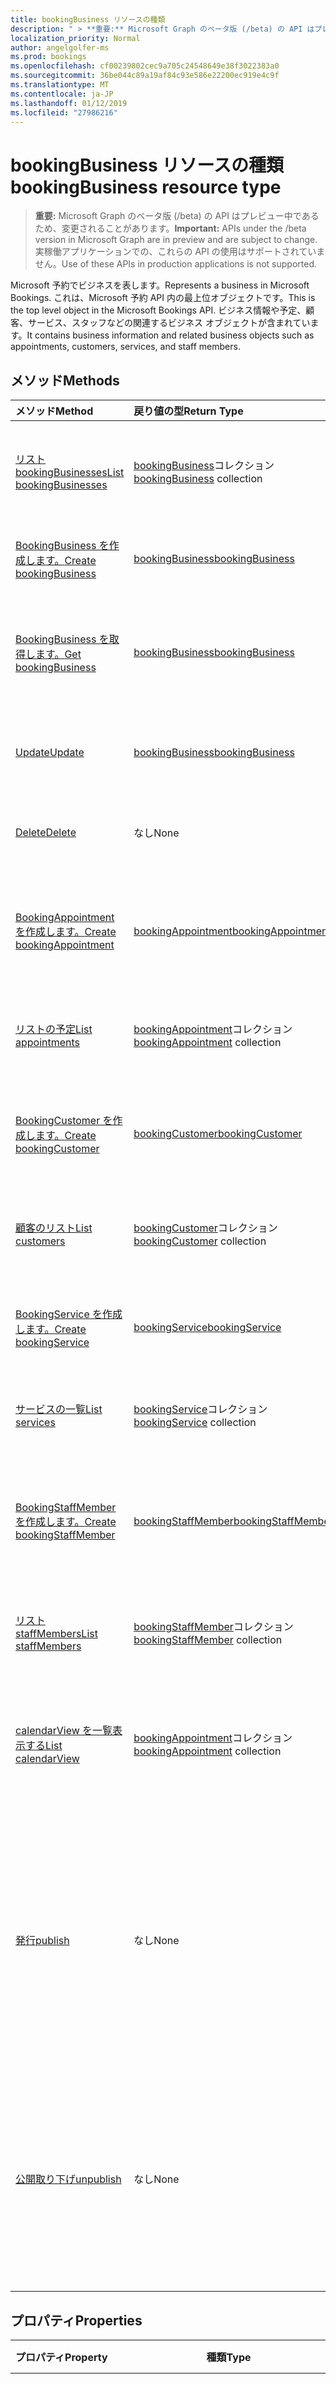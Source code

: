 ```yaml
---
title: bookingBusiness リソースの種類
description: " > **重要:** Microsoft Graph のベータ版 (/beta) の API はプレビュー中であるため、変更されることがあります。 実稼働アプリケーションでの、これらの API の使用はサポートされていません。"
localization_priority: Normal
author: angelgolfer-ms
ms.prod: bookings
ms.openlocfilehash: cf00239802cec9a705c24548649e38f3022383a0
ms.sourcegitcommit: 36be044c89a19af84c93e586e22200ec919e4c9f
ms.translationtype: MT
ms.contentlocale: ja-JP
ms.lasthandoff: 01/12/2019
ms.locfileid: "27986216"
---
```

# <a name="bookingbusiness-resource-type"></a><span data-ttu-id="2a462-104">bookingBusiness リソースの種類</span><span class="sxs-lookup"><span data-stu-id="2a462-104">bookingBusiness resource type</span></span>

 > <span data-ttu-id="2a462-105">**重要:** Microsoft Graph のベータ版 (/beta) の API はプレビュー中であるため、変更されることがあります。</span><span class="sxs-lookup"><span data-stu-id="2a462-105">**Important:** APIs under the /beta version in Microsoft Graph are in preview and are subject to change.</span></span> <span data-ttu-id="2a462-106">実稼働アプリケーションでの、これらの API の使用はサポートされていません。</span><span class="sxs-lookup"><span data-stu-id="2a462-106">Use of these APIs in production applications is not supported.</span></span>
 
<span data-ttu-id="2a462-107">Microsoft 予約でビジネスを表します。</span><span class="sxs-lookup"><span data-stu-id="2a462-107">Represents a business in Microsoft Bookings.</span></span> <span data-ttu-id="2a462-108">これは、Microsoft 予約 API 内の最上位オブジェクトです。</span><span class="sxs-lookup"><span data-stu-id="2a462-108">This is the top level object in the Microsoft Bookings API.</span></span> <span data-ttu-id="2a462-109">ビジネス情報や予定、顧客、サービス、スタッフなどの関連するビジネス オブジェクトが含まれています。</span><span class="sxs-lookup"><span data-stu-id="2a462-109">It contains business information and related business objects such as appointments, customers, services, and staff members.</span></span>

## <a name="methods"></a><span data-ttu-id="2a462-110">メソッド</span><span class="sxs-lookup"><span data-stu-id="2a462-110">Methods</span></span>

| <span data-ttu-id="2a462-111">メソッド</span><span class="sxs-lookup"><span data-stu-id="2a462-111">Method</span></span>           | <span data-ttu-id="2a462-112">戻り値の型</span><span class="sxs-lookup"><span data-stu-id="2a462-112">Return Type</span></span>    |<span data-ttu-id="2a462-113">説明</span><span class="sxs-lookup"><span data-stu-id="2a462-113">Description</span></span>|
|:---------------|:--------|:----------|
|[<span data-ttu-id="2a462-114">リスト bookingBusinesses</span><span class="sxs-lookup"><span data-stu-id="2a462-114">List bookingBusinesses</span></span>](../api/bookingbusiness-list.md) | <span data-ttu-id="2a462-115">[bookingBusiness](bookingbusiness.md)コレクション</span><span class="sxs-lookup"><span data-stu-id="2a462-115">[bookingBusiness](bookingbusiness.md) collection</span></span> |<span data-ttu-id="2a462-116">テナント内には、bookingbusiness オブジェクトのコレクションを取得します。</span><span class="sxs-lookup"><span data-stu-id="2a462-116">Get a collection of bookingbusiness objects in the tenant.</span></span> |
|[<span data-ttu-id="2a462-117">BookingBusiness を作成します。</span><span class="sxs-lookup"><span data-stu-id="2a462-117">Create bookingBusiness</span></span>](../api/bookingbusiness-post-bookingbusinesses.md) | [<span data-ttu-id="2a462-118">bookingBusiness</span><span class="sxs-lookup"><span data-stu-id="2a462-118">bookingBusiness</span></span>](bookingbusiness.md) | <span data-ttu-id="2a462-119">新しい Microsoft 予約ビジネスを作成します。</span><span class="sxs-lookup"><span data-stu-id="2a462-119">Create a new Microsoft Bookings business.</span></span> |
|[<span data-ttu-id="2a462-120">BookingBusiness を取得します。</span><span class="sxs-lookup"><span data-stu-id="2a462-120">Get bookingBusiness</span></span>](../api/bookingbusiness-get.md) | [<span data-ttu-id="2a462-121">bookingBusiness</span><span class="sxs-lookup"><span data-stu-id="2a462-121">bookingBusiness</span></span>](bookingbusiness.md) |<span data-ttu-id="2a462-122">BookingBusiness オブジェクトのプロパティと関係を参照してください。</span><span class="sxs-lookup"><span data-stu-id="2a462-122">Read properties and relationships of bookingBusiness object.</span></span>|
|[<span data-ttu-id="2a462-123">Update</span><span class="sxs-lookup"><span data-stu-id="2a462-123">Update</span></span>](../api/bookingbusiness-update.md) | [<span data-ttu-id="2a462-124">bookingBusiness</span><span class="sxs-lookup"><span data-stu-id="2a462-124">bookingBusiness</span></span>](bookingbusiness.md) |<span data-ttu-id="2a462-125">**BookingBusiness**オブジェクトのプロパティを更新します。</span><span class="sxs-lookup"><span data-stu-id="2a462-125">Update properties in a **bookingBusiness** object.</span></span> |
|[<span data-ttu-id="2a462-126">Delete</span><span class="sxs-lookup"><span data-stu-id="2a462-126">Delete</span></span>](../api/bookingbusiness-delete.md) | <span data-ttu-id="2a462-127">なし</span><span class="sxs-lookup"><span data-stu-id="2a462-127">None</span></span> |<span data-ttu-id="2a462-128">**BookingBusiness**オブジェクトを削除します。</span><span class="sxs-lookup"><span data-stu-id="2a462-128">Delete a **bookingBusiness** object.</span></span> |
|[<span data-ttu-id="2a462-129">BookingAppointment を作成します。</span><span class="sxs-lookup"><span data-stu-id="2a462-129">Create bookingAppointment</span></span>](../api/bookingbusiness-post-appointments.md) |[<span data-ttu-id="2a462-130">bookingAppointment</span><span class="sxs-lookup"><span data-stu-id="2a462-130">bookingAppointment</span></span>](bookingappointment.md)| <span data-ttu-id="2a462-131">予定のコレクションへの投稿には、新しい bookingAppointment を作成します。</span><span class="sxs-lookup"><span data-stu-id="2a462-131">Create a new bookingAppointment by posting to the appointments collection.</span></span>|
|[<span data-ttu-id="2a462-132">リストの予定</span><span class="sxs-lookup"><span data-stu-id="2a462-132">List appointments</span></span>](../api/bookingbusiness-list-appointments.md) |<span data-ttu-id="2a462-133">[bookingAppointment](bookingappointment.md)コレクション</span><span class="sxs-lookup"><span data-stu-id="2a462-133">[bookingAppointment](bookingappointment.md) collection</span></span>| <span data-ttu-id="2a462-134">BookingAppointment オブジェクトのコレクションを取得します。</span><span class="sxs-lookup"><span data-stu-id="2a462-134">Get a bookingAppointment object collection.</span></span>|
|[<span data-ttu-id="2a462-135">BookingCustomer を作成します。</span><span class="sxs-lookup"><span data-stu-id="2a462-135">Create bookingCustomer</span></span>](../api/bookingbusiness-post-customers.md) |[<span data-ttu-id="2a462-136">bookingCustomer</span><span class="sxs-lookup"><span data-stu-id="2a462-136">bookingCustomer</span></span>](bookingcustomer.md)| <span data-ttu-id="2a462-137">お客様のコレクションへの投稿には、新しい bookingCustomer を作成します。</span><span class="sxs-lookup"><span data-stu-id="2a462-137">Create a new bookingCustomer by posting to the customers collection.</span></span>|
|[<span data-ttu-id="2a462-138">顧客のリスト</span><span class="sxs-lookup"><span data-stu-id="2a462-138">List customers</span></span>](../api/bookingbusiness-list-customers.md) |<span data-ttu-id="2a462-139">[bookingCustomer](bookingcustomer.md)コレクション</span><span class="sxs-lookup"><span data-stu-id="2a462-139">[bookingCustomer](bookingcustomer.md) collection</span></span>| <span data-ttu-id="2a462-140">BookingCustomer オブジェクトのコレクションを取得します。</span><span class="sxs-lookup"><span data-stu-id="2a462-140">Get a bookingCustomer object collection.</span></span>|
|[<span data-ttu-id="2a462-141">BookingService を作成します。</span><span class="sxs-lookup"><span data-stu-id="2a462-141">Create bookingService</span></span>](../api/bookingbusiness-post-services.md) |[<span data-ttu-id="2a462-142">bookingService</span><span class="sxs-lookup"><span data-stu-id="2a462-142">bookingService</span></span>](bookingservice.md)| <span data-ttu-id="2a462-143">サービスのコレクションへの投稿には、新しい bookingService を作成します。</span><span class="sxs-lookup"><span data-stu-id="2a462-143">Create a new bookingService by posting to the services collection.</span></span>|
|[<span data-ttu-id="2a462-144">サービスの一覧</span><span class="sxs-lookup"><span data-stu-id="2a462-144">List services</span></span>](../api/bookingbusiness-list-services.md) |<span data-ttu-id="2a462-145">[bookingService](bookingservice.md)コレクション</span><span class="sxs-lookup"><span data-stu-id="2a462-145">[bookingService](bookingservice.md) collection</span></span>| <span data-ttu-id="2a462-146">BookingService オブジェクトのコレクションを取得します。</span><span class="sxs-lookup"><span data-stu-id="2a462-146">Get a bookingService object collection.</span></span>|
|[<span data-ttu-id="2a462-147">BookingStaffMember を作成します。</span><span class="sxs-lookup"><span data-stu-id="2a462-147">Create bookingStaffMember</span></span>](../api/bookingbusiness-post-staffmembers.md) |[<span data-ttu-id="2a462-148">bookingStaffMember</span><span class="sxs-lookup"><span data-stu-id="2a462-148">bookingStaffMember</span></span>](bookingstaffmember.md)| <span data-ttu-id="2a462-149">StaffMembers コレクションへの投稿には、新しい bookingStaffMember を作成します。</span><span class="sxs-lookup"><span data-stu-id="2a462-149">Create a new bookingStaffMember by posting to the staffMembers collection.</span></span>|
|[<span data-ttu-id="2a462-150">リスト staffMembers</span><span class="sxs-lookup"><span data-stu-id="2a462-150">List staffMembers</span></span>](../api/bookingbusiness-list-staffmembers.md) |<span data-ttu-id="2a462-151">[bookingStaffMember](bookingstaffmember.md)コレクション</span><span class="sxs-lookup"><span data-stu-id="2a462-151">[bookingStaffMember](bookingstaffmember.md) collection</span></span>| <span data-ttu-id="2a462-152">BookingStaffMember オブジェクトのコレクションを取得します。</span><span class="sxs-lookup"><span data-stu-id="2a462-152">Get a bookingStaffMember object collection.</span></span>|
|[<span data-ttu-id="2a462-153">calendarView を一覧表示する</span><span class="sxs-lookup"><span data-stu-id="2a462-153">List calendarView</span></span>](../api/bookingbusiness-list-calendarview.md)|<span data-ttu-id="2a462-154">[bookingAppointment](bookingappointment.md)コレクション</span><span class="sxs-lookup"><span data-stu-id="2a462-154">[bookingAppointment](bookingappointment.md) collection</span></span>|<span data-ttu-id="2a462-155">指定した日付範囲内に発生する**bookingAppointment**オブジェクトのコレクションを取得します。</span><span class="sxs-lookup"><span data-stu-id="2a462-155">Get the collection of **bookingAppointment** objects that occurs in the specified date range.</span></span>|
|[<span data-ttu-id="2a462-156">発行</span><span class="sxs-lookup"><span data-stu-id="2a462-156">publish</span></span>](../api/bookingbusiness-publish.md)|<span data-ttu-id="2a462-157">なし</span><span class="sxs-lookup"><span data-stu-id="2a462-157">None</span></span>|<span data-ttu-id="2a462-158">このビジネスのスケジュール ページを外部の顧客が使用できるようにします。</span><span class="sxs-lookup"><span data-stu-id="2a462-158">Make the scheduling page of this business available to external customers.</span></span> <span data-ttu-id="2a462-159">True の場合、およびスケジュールのページの URL を**publicUrl**プロパティに**isPublished**プロパティを設定します。</span><span class="sxs-lookup"><span data-stu-id="2a462-159">Set the **isPublished** property to true, and **publicUrl** property to the URL of the scheduling page.</span></span>|
|[<span data-ttu-id="2a462-160">公開取り下げ</span><span class="sxs-lookup"><span data-stu-id="2a462-160">unpublish</span></span>](../api/bookingbusiness-unpublish.md)|<span data-ttu-id="2a462-161">なし</span><span class="sxs-lookup"><span data-stu-id="2a462-161">None</span></span>| <span data-ttu-id="2a462-162">外部の顧客に、利用できないこのビジネスでのスケジュールのページを加えます。</span><span class="sxs-lookup"><span data-stu-id="2a462-162">Make the scheduling page of this business not available to external customers.</span></span> <span data-ttu-id="2a462-163">**IsPublished**プロパティを false、および**publicUrl**プロパティを null に設定します。</span><span class="sxs-lookup"><span data-stu-id="2a462-163">Set the **isPublished** property to false, and **publicUrl** property to null.</span></span>|

## <a name="properties"></a><span data-ttu-id="2a462-164">プロパティ</span><span class="sxs-lookup"><span data-stu-id="2a462-164">Properties</span></span>
| <span data-ttu-id="2a462-165">プロパティ</span><span class="sxs-lookup"><span data-stu-id="2a462-165">Property</span></span>     | <span data-ttu-id="2a462-166">種類</span><span class="sxs-lookup"><span data-stu-id="2a462-166">Type</span></span>   |<span data-ttu-id="2a462-167">説明</span><span class="sxs-lookup"><span data-stu-id="2a462-167">Description</span></span>|
|:---------------|:--------|:----------|
|<span data-ttu-id="2a462-168">address</span><span class="sxs-lookup"><span data-stu-id="2a462-168">address</span></span>|[<span data-ttu-id="2a462-169">physicalAddress</span><span class="sxs-lookup"><span data-stu-id="2a462-169">physicalAddress</span></span>](physicaladdress.md)|<span data-ttu-id="2a462-170">ビジネスの住所。</span><span class="sxs-lookup"><span data-stu-id="2a462-170">The street address of the business.</span></span> <span data-ttu-id="2a462-171">**電話**と**webSiteUrl**と、**アドレス**のプロパティは、ビジネスのスケジュール ページのフッターに表示されます。</span><span class="sxs-lookup"><span data-stu-id="2a462-171">The **address** property, together with **phone** and **webSiteUrl**, appear in the footer of a business scheduling page.</span></span>|
|<span data-ttu-id="2a462-172">businessHours</span><span class="sxs-lookup"><span data-stu-id="2a462-172">businessHours</span></span>|<span data-ttu-id="2a462-173">[bookingWorkHours](bookingworkhours.md)コレクション</span><span class="sxs-lookup"><span data-stu-id="2a462-173">[bookingWorkHours](bookingworkhours.md) collection</span></span>|<span data-ttu-id="2a462-174">ビジネスの操作の時間です。</span><span class="sxs-lookup"><span data-stu-id="2a462-174">The hours of operation for the business.</span></span>|
|<span data-ttu-id="2a462-175">businessType</span><span class="sxs-lookup"><span data-stu-id="2a462-175">businessType</span></span>|<span data-ttu-id="2a462-176">String</span><span class="sxs-lookup"><span data-stu-id="2a462-176">String</span></span>|<span data-ttu-id="2a462-177">ビジネスの種類。</span><span class="sxs-lookup"><span data-stu-id="2a462-177">The type of business.</span></span>|
|<span data-ttu-id="2a462-178">defaultCurrencyIso</span><span class="sxs-lookup"><span data-stu-id="2a462-178">defaultCurrencyIso</span></span>|<span data-ttu-id="2a462-179">String</span><span class="sxs-lookup"><span data-stu-id="2a462-179">String</span></span>|<span data-ttu-id="2a462-180">ビジネスが Microsoft 予約上で動作する通貨コード。</span><span class="sxs-lookup"><span data-stu-id="2a462-180">The code for the currency that the business operates in on Microsoft Bookings.</span></span>|
|<span data-ttu-id="2a462-181">displayName</span><span class="sxs-lookup"><span data-stu-id="2a462-181">displayName</span></span>|<span data-ttu-id="2a462-182">String</span><span class="sxs-lookup"><span data-stu-id="2a462-182">String</span></span>|<span data-ttu-id="2a462-183">ビジネスでは、お客様とのインターフェイスの名前。</span><span class="sxs-lookup"><span data-stu-id="2a462-183">The name of the business, which interfaces with customers.</span></span> <span data-ttu-id="2a462-184">ページをスケジューリングするビジネスの先頭にこの名前が表示されます。</span><span class="sxs-lookup"><span data-stu-id="2a462-184">This name appears at the top of the business scheduling page.</span></span>|
|<span data-ttu-id="2a462-185">email</span><span class="sxs-lookup"><span data-stu-id="2a462-185">email</span></span>|<span data-ttu-id="2a462-186">String</span><span class="sxs-lookup"><span data-stu-id="2a462-186">String</span></span>|<span data-ttu-id="2a462-187">ビジネスの電子メール アドレスです。</span><span class="sxs-lookup"><span data-stu-id="2a462-187">The email address for the business.</span></span>|
|<span data-ttu-id="2a462-188">id</span><span class="sxs-lookup"><span data-stu-id="2a462-188">id</span></span>|<span data-ttu-id="2a462-189">String</span><span class="sxs-lookup"><span data-stu-id="2a462-189">String</span></span>|<span data-ttu-id="2a462-190">ビジネス用の一意なプログラム識別子です。</span><span class="sxs-lookup"><span data-stu-id="2a462-190">A unique programmatic identifier for the business.</span></span> <span data-ttu-id="2a462-191">読み取り専用です。</span><span class="sxs-lookup"><span data-stu-id="2a462-191">Read-only.</span></span>|
|<span data-ttu-id="2a462-192">isPublished</span><span class="sxs-lookup"><span data-stu-id="2a462-192">isPublished</span></span>|<span data-ttu-id="2a462-193">ブール型</span><span class="sxs-lookup"><span data-stu-id="2a462-193">Boolean</span></span>|<span data-ttu-id="2a462-194">スケジュール ページが可能となって外部の顧客にします。</span><span class="sxs-lookup"><span data-stu-id="2a462-194">The scheduling page has been made available to external customers.</span></span> <span data-ttu-id="2a462-195">このプロパティを設定するのにには、**公開**し、**非公開**のアクションを使用します。</span><span class="sxs-lookup"><span data-stu-id="2a462-195">Use the **publish** and **unpublish** actions to set this property.</span></span> <span data-ttu-id="2a462-196">読み取り専用です。</span><span class="sxs-lookup"><span data-stu-id="2a462-196">Read-only.</span></span>|
|<span data-ttu-id="2a462-197">phone</span><span class="sxs-lookup"><span data-stu-id="2a462-197">phone</span></span>|<span data-ttu-id="2a462-198">String</span><span class="sxs-lookup"><span data-stu-id="2a462-198">String</span></span>|<span data-ttu-id="2a462-199">ビジネスの電話番号です。</span><span class="sxs-lookup"><span data-stu-id="2a462-199">The telephone number for the business.</span></span> <span data-ttu-id="2a462-200">**電話**は、**アドレス**と**webSiteUrl**とは、ビジネスのスケジュール ページのフッターに表示されます。</span><span class="sxs-lookup"><span data-stu-id="2a462-200">The **phone** property, together with **address** and **webSiteUrl**, appear in the footer of a business scheduling page.</span></span>|
|<span data-ttu-id="2a462-201">publicUrl</span><span class="sxs-lookup"><span data-stu-id="2a462-201">publicUrl</span></span>|<span data-ttu-id="2a462-202">String</span><span class="sxs-lookup"><span data-stu-id="2a462-202">String</span></span>|<span data-ttu-id="2a462-203">ページ[を公開](../api/bookingbusiness-publish.md)するか[非公開](../api/bookingbusiness-unpublish.md)に設定されているスケジュールのページの URL です。</span><span class="sxs-lookup"><span data-stu-id="2a462-203">The URL for the scheduling page, which is set after you [publish](../api/bookingbusiness-publish.md) or [unpublish](../api/bookingbusiness-unpublish.md) the page.</span></span> <span data-ttu-id="2a462-204">読み取り専用です。</span><span class="sxs-lookup"><span data-stu-id="2a462-204">Read-only.</span></span>|
|<span data-ttu-id="2a462-205">schedulingPolicy</span><span class="sxs-lookup"><span data-stu-id="2a462-205">schedulingPolicy</span></span>|[<span data-ttu-id="2a462-206">bookingSchedulingPolicy</span><span class="sxs-lookup"><span data-stu-id="2a462-206">bookingSchedulingPolicy</span></span>](bookingschedulingpolicy.md)|<span data-ttu-id="2a462-207">このビジネスでの予約を作成する方法を指定します。</span><span class="sxs-lookup"><span data-stu-id="2a462-207">Specifies how bookings can be created for this business.</span></span>|
|<span data-ttu-id="2a462-208">webSiteUrl</span><span class="sxs-lookup"><span data-stu-id="2a462-208">webSiteUrl</span></span>|<span data-ttu-id="2a462-209">String</span><span class="sxs-lookup"><span data-stu-id="2a462-209">String</span></span>|<span data-ttu-id="2a462-210">ビジネスの web サイトの URL です。</span><span class="sxs-lookup"><span data-stu-id="2a462-210">The URL of the business web site.</span></span> <span data-ttu-id="2a462-211">**アドレス**、**電話**、および、 **webSiteUrl**プロパティは、ビジネスのスケジュール] ページのフッターに表示されます。</span><span class="sxs-lookup"><span data-stu-id="2a462-211">The **webSiteUrl** property, together with **address**, **phone**, appear in the footer of a business scheduling page.</span></span>|

## <a name="relationships"></a><span data-ttu-id="2a462-212">リレーションシップ</span><span class="sxs-lookup"><span data-stu-id="2a462-212">Relationships</span></span>
| <span data-ttu-id="2a462-213">リレーションシップ</span><span class="sxs-lookup"><span data-stu-id="2a462-213">Relationship</span></span> | <span data-ttu-id="2a462-214">型</span><span class="sxs-lookup"><span data-stu-id="2a462-214">Type</span></span>   |<span data-ttu-id="2a462-215">説明</span><span class="sxs-lookup"><span data-stu-id="2a462-215">Description</span></span>|
|:---------------|:--------|:----------|
|<span data-ttu-id="2a462-216">appointments</span><span class="sxs-lookup"><span data-stu-id="2a462-216">appointments</span></span>|<span data-ttu-id="2a462-217">[bookingAppointment](bookingappointment.md)コレクション</span><span class="sxs-lookup"><span data-stu-id="2a462-217">[bookingAppointment](bookingappointment.md) collection</span></span>| <span data-ttu-id="2a462-218">このビジネスのすべての予定です。</span><span class="sxs-lookup"><span data-stu-id="2a462-218">All the appointments of this business.</span></span> <span data-ttu-id="2a462-219">読み取り専用です。</span><span class="sxs-lookup"><span data-stu-id="2a462-219">Read-only.</span></span> <span data-ttu-id="2a462-220">Null 許容型。</span><span class="sxs-lookup"><span data-stu-id="2a462-220">Nullable.</span></span>|
|<span data-ttu-id="2a462-221">calendarView</span><span class="sxs-lookup"><span data-stu-id="2a462-221">calendarView</span></span>|<span data-ttu-id="2a462-222">[bookingAppointment](bookingappointment.md)コレクション</span><span class="sxs-lookup"><span data-stu-id="2a462-222">[bookingAppointment](bookingappointment.md) collection</span></span>| <span data-ttu-id="2a462-223">このビジネスでは、指定した日付範囲内の予定のセット。</span><span class="sxs-lookup"><span data-stu-id="2a462-223">The set of appointments of this business in a specified date range.</span></span> <span data-ttu-id="2a462-224">読み取り専用です。</span><span class="sxs-lookup"><span data-stu-id="2a462-224">Read-only.</span></span> <span data-ttu-id="2a462-225">Null 許容型。</span><span class="sxs-lookup"><span data-stu-id="2a462-225">Nullable.</span></span>|
|<span data-ttu-id="2a462-226">お客様</span><span class="sxs-lookup"><span data-stu-id="2a462-226">customers</span></span>|<span data-ttu-id="2a462-227">[bookingCustomer](bookingcustomer.md)コレクション</span><span class="sxs-lookup"><span data-stu-id="2a462-227">[bookingCustomer](bookingcustomer.md) collection</span></span>| <span data-ttu-id="2a462-228">このビジネスのすべての顧客。</span><span class="sxs-lookup"><span data-stu-id="2a462-228">All the customers of this business.</span></span> <span data-ttu-id="2a462-229">読み取り専用です。</span><span class="sxs-lookup"><span data-stu-id="2a462-229">Read-only.</span></span> <span data-ttu-id="2a462-230">Null 許容型。</span><span class="sxs-lookup"><span data-stu-id="2a462-230">Nullable.</span></span>|
|<span data-ttu-id="2a462-231">サービス</span><span class="sxs-lookup"><span data-stu-id="2a462-231">services</span></span>|<span data-ttu-id="2a462-232">[bookingService](bookingservice.md)コレクション</span><span class="sxs-lookup"><span data-stu-id="2a462-232">[bookingService](bookingservice.md) collection</span></span>| <span data-ttu-id="2a462-233">このような企業で提供されているすべてのサービス。</span><span class="sxs-lookup"><span data-stu-id="2a462-233">All the services offered by this business.</span></span> <span data-ttu-id="2a462-234">読み取り専用です。</span><span class="sxs-lookup"><span data-stu-id="2a462-234">Read-only.</span></span> <span data-ttu-id="2a462-235">Null 許容型。</span><span class="sxs-lookup"><span data-stu-id="2a462-235">Nullable.</span></span>|
|<span data-ttu-id="2a462-236">staffMembers</span><span class="sxs-lookup"><span data-stu-id="2a462-236">staffMembers</span></span>|<span data-ttu-id="2a462-237">[bookingStaffMember](bookingstaffmember.md)コレクション</span><span class="sxs-lookup"><span data-stu-id="2a462-237">[bookingStaffMember](bookingstaffmember.md) collection</span></span>| <span data-ttu-id="2a462-238">すべてのスタッフはこのような企業にサービスを提供します。</span><span class="sxs-lookup"><span data-stu-id="2a462-238">All the staff members that provide services in this business.</span></span> <span data-ttu-id="2a462-239">読み取り専用です。</span><span class="sxs-lookup"><span data-stu-id="2a462-239">Read-only.</span></span> <span data-ttu-id="2a462-240">Null 許容型。</span><span class="sxs-lookup"><span data-stu-id="2a462-240">Nullable.</span></span>|

## <a name="json-representation"></a><span data-ttu-id="2a462-241">JSON 表記</span><span class="sxs-lookup"><span data-stu-id="2a462-241">JSON representation</span></span>

<span data-ttu-id="2a462-242">リソースの JSON 表記を次に示します。</span><span class="sxs-lookup"><span data-stu-id="2a462-242">The following is a JSON representation of the resource.</span></span>

<!-- {
  "blockType": "resource",
  "optionalProperties": [

  ],
  "@odata.type": "microsoft.graph.bookingBusiness"
}-->

```json
{
  "address": {"@odata.type": "microsoft.graph.physicalAddress"},
  "businessHours": [{"@odata.type": "microsoft.graph.bookingWorkHours"}],
  "businessType": "String",
  "defaultCurrencyIso": "String",
  "displayName": "String",
  "email": "String",
  "id": "String (identifier)",
  "isPublished": true,
  "phone": "String",
  "publicUrl": "String",
  "schedulingPolicy": {"@odata.type": "microsoft.graph.bookingSchedulingPolicy"},
  "webSiteUrl": "String"
}

```

## <a name="see-also"></a><span data-ttu-id="2a462-243">関連項目</span><span class="sxs-lookup"><span data-stu-id="2a462-243">See also</span></span>


<!-- uuid: 8fcb5dbc-d5aa-4681-8e31-b001d5168d79
2015-10-25 14:57:30 UTC -->
<!-- {
  "type": "#page.annotation",
  "description": "bookingBusiness resource",
  "keywords": "",
  "section": "documentation",
  "tocPath": ""
}-->
